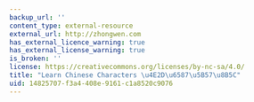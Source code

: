 ```yaml
---
backup_url: ''
content_type: external-resource
external_url: http://zhongwen.com
has_external_licence_warning: true
has_external_license_warning: true
is_broken: ''
license: https://creativecommons.org/licenses/by-nc-sa/4.0/
title: "Learn Chinese Characters \u4E2D\u6587\u5B57\u8B5C"
uid: 14825707-f3a4-408e-9161-c1a8520c9076
---
```

